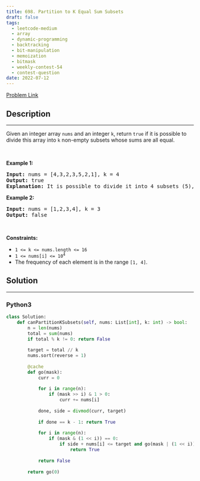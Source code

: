 ```yaml
---
title: 698. Partition to K Equal Sum Subsets
draft: false
tags: 
  - leetcode-medium
  - array
  - dynamic-programming
  - backtracking
  - bit-manipulation
  - memoization
  - bitmask
  - weekly-contest-54
  - contest-question
date: 2022-07-12
---
```


[Problem Link](https://leetcode.com/problems/partition-to-k-equal-sum-subsets/)

## Description

---
<p>Given an integer array <code>nums</code> and an integer <code>k</code>, return <code>true</code> if it is possible to divide this array into <code>k</code> non-empty subsets whose sums are all equal.</p>

<p>&nbsp;</p>
<p><strong class="example">Example 1:</strong></p>

<pre>
<strong>Input:</strong> nums = [4,3,2,3,5,2,1], k = 4
<strong>Output:</strong> true
<strong>Explanation:</strong> It is possible to divide it into 4 subsets (5), (1, 4), (2,3), (2,3) with equal sums.
</pre>

<p><strong class="example">Example 2:</strong></p>

<pre>
<strong>Input:</strong> nums = [1,2,3,4], k = 3
<strong>Output:</strong> false
</pre>

<p>&nbsp;</p>
<p><strong>Constraints:</strong></p>

<ul>
	<li><code>1 &lt;= k &lt;= nums.length &lt;= 16</code></li>
	<li><code>1 &lt;= nums[i] &lt;= 10<sup>4</sup></code></li>
	<li>The frequency of each element is in the range <code>[1, 4]</code>.</li>
</ul>


## Solution

---
### Python3
``` py title='partition-to-k-equal-sum-subsets'
class Solution:
    def canPartitionKSubsets(self, nums: List[int], k: int) -> bool:
        n = len(nums)
        total = sum(nums)
        if total % k != 0: return False
        
        target = total // k
        nums.sort(reverse = 1)
        
        @cache
        def go(mask):
            curr = 0
            
            for i in range(n):
                if (mask >> i) & 1 > 0:
                    curr += nums[i]
            
            done, side = divmod(curr, target)
            
            if done == k - 1: return True
            
            for i in range(n):
                if (mask & (1 << i)) == 0:
                    if side + nums[i] <= target and go(mask | (1 << i)):
                        return True
            
            return False
        
        return go(0)
```

